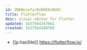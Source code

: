```yaml
---
id: ZN6NnjofyrBzKRE9cNUAl
title: FlutterFlow
desc: visual editor for Flutter
updated: 1637564347661
created: 1637564288769
---
```




- [[p.hasSite]] https://flutterflow.io/
